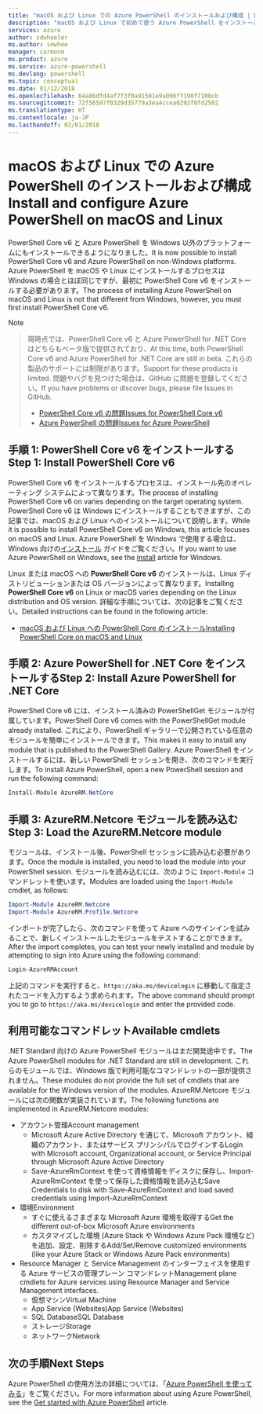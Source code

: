 ```yaml
---
title: "macOS および Linux での Azure PowerShell のインストールおよび構成 | Microsoft Docs"
description: "macOS および Linux で初めて使う Azure PowerShell をインストールして構成する方法について説明します。"
services: azure
author: sdwheeler
ms.author: sewhee
manager: carmonm
ms.product: azure
ms.service: azure-powershell
ms.devlang: powershell
ms.topic: conceptual
ms.date: 01/12/2018
ms.openlocfilehash: 64a86dfd4af7f3f0a91501e9a096ff190f7100cb
ms.sourcegitcommit: 72f56597f0329d35779a3ea4ccea6293f0fd2502
ms.translationtype: HT
ms.contentlocale: ja-JP
ms.lasthandoff: 02/01/2018
---
```

# <a name="install-and-configure-azure-powershell-on-macos-and-linux"></a><span data-ttu-id="73c16-103">macOS および Linux での Azure PowerShell のインストールおよび構成</span><span class="sxs-lookup"><span data-stu-id="73c16-103">Install and configure Azure PowerShell on macOS and Linux</span></span>

<span data-ttu-id="73c16-104">PowerShell Core v6 と Azure PowerShell を Windows 以外のプラットフォームにもインストールできるようになりました。</span><span class="sxs-lookup"><span data-stu-id="73c16-104">It is now possible to install PowerShell Core v6 and Azure PowerShell on non-Windows platforms.</span></span>
<span data-ttu-id="73c16-105">Azure PowerShell を macOS や Linux にインストールするプロセスは Windows の場合とほぼ同じですが、最初に PowerShell Core v6 をインストールする必要があります。</span><span class="sxs-lookup"><span data-stu-id="73c16-105">The process of installing Azure PowerShell on macOS and Linux is not that different from Windows, however, you must first install PowerShell Core v6.</span></span>

> [!NOTE]

> <span data-ttu-id="73c16-106">現時点では、PowerShell Core v6 と Azure PowerShell for .NET Core はどちらもベータ版で提供されており、</span><span class="sxs-lookup"><span data-stu-id="73c16-106">At this time, both PowerShell Core v6 and Azure PowerShell for .NET Core are still in beta.</span></span>
> <span data-ttu-id="73c16-107">これらの製品のサポートには制限があります。</span><span class="sxs-lookup"><span data-stu-id="73c16-107">Support for these products is limited.</span></span> <span data-ttu-id="73c16-108">問題やバグを見つけた場合は、GitHub に問題を登録してください。</span><span class="sxs-lookup"><span data-stu-id="73c16-108">If you have problems or discover bugs, please file Issues in GitHub.</span></span>
>
> * [<span data-ttu-id="73c16-109">PowerShell Core v6 の問題</span><span class="sxs-lookup"><span data-stu-id="73c16-109">Issues for PowerShell Core v6</span></span>](https://github.com/PowerShell/PowerShell/issues)
> * [<span data-ttu-id="73c16-110">Azure PowerShell の問題</span><span class="sxs-lookup"><span data-stu-id="73c16-110">Issues for Azure PowerShell</span></span>](https://github.com/azure/azure-docs-powershell/issues)

## <a name="step-1-install-powershell-core-v6"></a><span data-ttu-id="73c16-111">手順 1: PowerShell Core v6 をインストールする</span><span class="sxs-lookup"><span data-stu-id="73c16-111">Step 1: Install PowerShell Core v6</span></span>

<span data-ttu-id="73c16-112">PowerShell Core v6 をインストールするプロセスは、インストール先のオペレーティング システムによって異なります。</span><span class="sxs-lookup"><span data-stu-id="73c16-112">The process of installing PowerShell Core v6 on varies depending on the target operating system.</span></span>
<span data-ttu-id="73c16-113">PowerShell Core v6 は Windows にインストールすることもできますが、この記事では、macOS および Linux へのインストールについて説明します。</span><span class="sxs-lookup"><span data-stu-id="73c16-113">While it is possible to install PowerShell Core v6 on Windows, this article focuses on macOS and Linux.</span></span> <span data-ttu-id="73c16-114">Azure PowerShell を Windows で使用する場合は、Windows 向けの[インストール](./install-azurerm-ps.md) ガイドをご覧ください。</span><span class="sxs-lookup"><span data-stu-id="73c16-114">If you want to use Azure PowerShell on Windows, see the [install](./install-azurerm-ps.md) article for Windows.</span></span>

<span data-ttu-id="73c16-115">Linux または macOS への **PowerShell Core v6** のインストールは、Linux ディストリビューションまたは OS バージョンによって異なります。</span><span class="sxs-lookup"><span data-stu-id="73c16-115">Installing **PowerShell Core v6** on Linux or macOS varies depending on the Linux distribution and OS version.</span></span>
<span data-ttu-id="73c16-116">詳細な手順については、次の記事をご覧ください。</span><span class="sxs-lookup"><span data-stu-id="73c16-116">Detailed instructions can be found in the following article:</span></span>

- [<span data-ttu-id="73c16-117">macOS および Linux への PowerShell Core のインストール</span><span class="sxs-lookup"><span data-stu-id="73c16-117">Installing PowerShell Core on macOS and Linux</span></span>](/powershell/scripting/setup/installing-powershell-core-on-macos-and-linux)

## <a name="step-2-install-azure-powershell-for-net-core"></a><span data-ttu-id="73c16-118">手順 2: Azure PowerShell for .NET Core をインストールする</span><span class="sxs-lookup"><span data-stu-id="73c16-118">Step 2: Install Azure PowerShell for .NET Core</span></span>

<span data-ttu-id="73c16-119">PowerShell Core v6 には、インストール済みの PowerShellGet モジュールが付属しています。</span><span class="sxs-lookup"><span data-stu-id="73c16-119">PowerShell Core v6 comes with the PowerShellGet module already installed.</span></span> <span data-ttu-id="73c16-120">これにより、PowerShell ギャラリーで公開されている任意のモジュールを簡単にインストールできます。</span><span class="sxs-lookup"><span data-stu-id="73c16-120">This makes it easy to install any module that is published to the PowerShell Gallery.</span></span> <span data-ttu-id="73c16-121">Azure PowerShell をインストールするには、新しい PowerShell セッションを開き、次のコマンドを実行します。</span><span class="sxs-lookup"><span data-stu-id="73c16-121">To install Azure PowerShell, open a new PowerShell session and run the following command:</span></span>

```powershell
Install-Module AzureRM.NetCore
```

## <a name="step-3-load-the-azurermnetcore-module"></a><span data-ttu-id="73c16-122">手順 3: AzureRM.Netcore モジュールを読み込む</span><span class="sxs-lookup"><span data-stu-id="73c16-122">Step 3: Load the AzureRM.Netcore module</span></span>

<span data-ttu-id="73c16-123">モジュールは、インストール後、PowerShell セッションに読み込む必要があります。</span><span class="sxs-lookup"><span data-stu-id="73c16-123">Once the module is installed, you need to load the module into your PowerShell session.</span></span> <span data-ttu-id="73c16-124">モジュールを読み込むには、次のように `Import-Module` コマンドレットを使います。</span><span class="sxs-lookup"><span data-stu-id="73c16-124">Modules are loaded using the `Import-Module` cmdlet, as follows:</span></span>

```powershell
Import-Module AzureRM.Netcore
Import-Module AzureRM.Profile.Netcore
```

<span data-ttu-id="73c16-125">インポートが完了したら、次のコマンドを使って Azure へのサインインを試みることで、新しくインストールしたモジュールをテストすることができます。</span><span class="sxs-lookup"><span data-stu-id="73c16-125">After the import completes, you can test your newly installed and module by attempting to sign into Azure using the following command:</span></span>

```powershell
Login-AzureRMAccount
```

<span data-ttu-id="73c16-126">上記のコマンドを実行すると、`https://aka.ms/devicelogin` に移動して指定されたコードを入力するよう求められます。</span><span class="sxs-lookup"><span data-stu-id="73c16-126">The above command should prompt you to go to `https://aka.ms/devicelogin` and enter the provided code.</span></span>

## <a name="available-cmdlets"></a><span data-ttu-id="73c16-127">利用可能なコマンドレット</span><span class="sxs-lookup"><span data-stu-id="73c16-127">Available cmdlets</span></span>

<span data-ttu-id="73c16-128">.NET Standard 向けの Azure PowerShell モジュールはまだ開発途中です。</span><span class="sxs-lookup"><span data-stu-id="73c16-128">The Azure PowerShell modules for .NET Standard are still in development.</span></span> <span data-ttu-id="73c16-129">これらのモジュールでは、Windows 版で利用可能なコマンドレットの一部が提供されません。</span><span class="sxs-lookup"><span data-stu-id="73c16-129">These modules do not provide the full set of cmdlets that are available for the Windows version of the modules.</span></span> <span data-ttu-id="73c16-130">AzureRM.Netcore モジュールには次の関数が実装されています。</span><span class="sxs-lookup"><span data-stu-id="73c16-130">The following functions are implemented in AzureRM.Netcore modules:</span></span>

* <span data-ttu-id="73c16-131">アカウント管理</span><span class="sxs-lookup"><span data-stu-id="73c16-131">Account management</span></span>
  - <span data-ttu-id="73c16-132">Microsoft Azure Active Directory を通じて、Microsoft アカウント、組織のアカウント、またはサービス プリンシパルでログインする</span><span class="sxs-lookup"><span data-stu-id="73c16-132">Login with Microsoft account, Organizational account, or Service Principal through Microsoft Azure Active Directory</span></span>
  - <span data-ttu-id="73c16-133">Save-AzureRmContext を使って資格情報をディスクに保存し、Import-AzureRmContext を使って保存した資格情報を読み込む</span><span class="sxs-lookup"><span data-stu-id="73c16-133">Save Credentials to disk with Save-AzureRmContext and load saved credentials using Import-AzureRmContext</span></span>
* <span data-ttu-id="73c16-134">環境</span><span class="sxs-lookup"><span data-stu-id="73c16-134">Environment</span></span>
  - <span data-ttu-id="73c16-135">すぐに使えるさまざまな Microsoft Azure 環境を取得する</span><span class="sxs-lookup"><span data-stu-id="73c16-135">Get the different out-of-box Microsoft Azure environments</span></span>
  - <span data-ttu-id="73c16-136">カスタマイズした環境 (Azure Stack や Windows Azure Pack 環境など) を追加、設定、削除する</span><span class="sxs-lookup"><span data-stu-id="73c16-136">Add/Set/Remove customized environments (like your Azure Stack or Windows Azure Pack environments)</span></span>
* <span data-ttu-id="73c16-137">Resource Manager と Service Management のインターフェイスを使用する Azure サービスの管理プレーン コマンドレット</span><span class="sxs-lookup"><span data-stu-id="73c16-137">Management plane cmdlets for Azure services using Resource Manager and Service Management interfaces.</span></span>
  - <span data-ttu-id="73c16-138">仮想マシン</span><span class="sxs-lookup"><span data-stu-id="73c16-138">Virtual Machine</span></span>
  - <span data-ttu-id="73c16-139">App Service (Websites)</span><span class="sxs-lookup"><span data-stu-id="73c16-139">App Service (Websites)</span></span>
  - <span data-ttu-id="73c16-140">SQL Database</span><span class="sxs-lookup"><span data-stu-id="73c16-140">SQL Database</span></span>
  - <span data-ttu-id="73c16-141">ストレージ</span><span class="sxs-lookup"><span data-stu-id="73c16-141">Storage</span></span>
  - <span data-ttu-id="73c16-142">ネットワーク</span><span class="sxs-lookup"><span data-stu-id="73c16-142">Network</span></span>

## <a name="next-steps"></a><span data-ttu-id="73c16-143">次の手順</span><span class="sxs-lookup"><span data-stu-id="73c16-143">Next Steps</span></span>

<span data-ttu-id="73c16-144">Azure PowerShell の使用方法の詳細については、「[Azure PowerShell を使ってみる](get-started-azureps.md)」をご覧ください。</span><span class="sxs-lookup"><span data-stu-id="73c16-144">For more information about using Azure PowerShell, see the [Get started with Azure PowerShell](get-started-azureps.md) article.</span></span>
